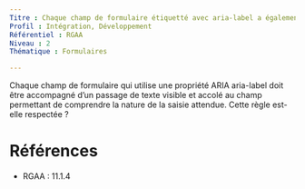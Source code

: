 ```yaml
---
Titre : Chaque champ de formulaire étiquetté avec aria-label a également une étiquette textuelle adjacente, visible et équivalente.
Profil : Intégration, Développement
Référentiel : RGAA
Niveau : 2
Thématique : Formulaires

---
```

Chaque champ de formulaire qui utilise une propriété ARIA aria-label doit être accompagné d’un passage de texte visible et accolé au champ permettant de comprendre la nature de la saisie attendue. Cette règle est-elle respectée ?

# Références

*   RGAA : 11.1.4